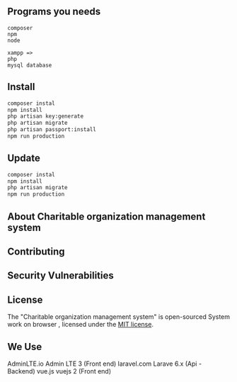 ## Programs you needs

```
composer
npm
node

xampp =>
php
mysql database

```

## Install

```bash
composer instal
npm install
php artisan key:generate
php artisan migrate
php artisan passport:install
npm run production
```
## Update

```bash
composer instal
npm install
php artisan migrate
npm run production
```



## About Charitable organization management system

## Contributing



## Security Vulnerabilities


## License

The "Charitable organization management system" is open-sourced System work on browser  ,  licensed under the [MIT license](https://opensource.org/licenses/MIT).


## We Use
AdminLTE.io Admin LTE 3 (Front end) 
laravel.com Larave 6.x  (Api - Backend) 
vue.js      vuejs 2     (Front end) 
